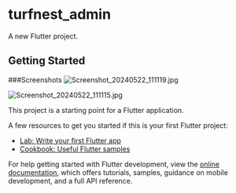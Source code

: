 # turfnest_admin



A new Flutter project.

## Getting Started




###Screenshots
![Screenshot_20240522_111119.jpg](https://github.com/AswinAzikar/TurfNest_Admin/assets/65263396/2688c1c4-d77d-4782-bab9-1b8fdd153842)

![Screenshot_20240522_111115.jpg](https://github.com/AswinAzikar/TurfNest_Admin/assets/65263396/3d54db36-7001-4f6a-b30d-2c87846dd569)



This project is a starting point for a Flutter application.





A few resources to get you started if this is your first Flutter project:

- [Lab: Write your first Flutter app](https://docs.flutter.dev/get-started/codelab)
- [Cookbook: Useful Flutter samples](https://docs.flutter.dev/cookbook)

For help getting started with Flutter development, view the
[online documentation](https://docs.flutter.dev/), which offers tutorials,
samples, guidance on mobile development, and a full API reference.

